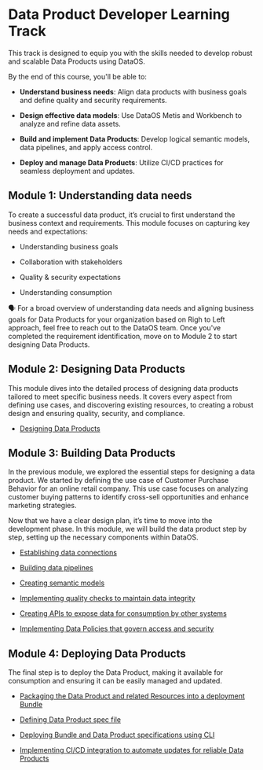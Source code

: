 # Data Product Developer Learning Track

This track is designed to equip you with the skills needed to develop robust and scalable Data Products using DataOS. 

By the end of this course, you'll be able to:

- **Understand business needs**: Align data products with business goals and define quality and security requirements.

- **Design effective data models**: Use DataOS Metis and Workbench to analyze and refine data assets.

- **Build and implement Data Products**: Develop logical semantic models, data pipelines, and apply access control.

- **Deploy and manage Data Products**: Utilize CI/CD practices for seamless deployment and updates.

## Module 1: Understanding data needs

To create a successful data product, it’s crucial to first understand the business context and requirements. This module focuses on capturing key needs and expectations:

<div class= "grid cards" markdown>

- Understanding business goals

- Collaboration with stakeholders

- Quality & security expectations

- Understanding consumption

</div>

<aside class= "callout">
🗣 For a broad overview of understanding data needs and aligning business goals for Data Products for your organization based on Righ to Left approach, feel free to reach out to the DataOS team. Once you've completed the requirement identification, move on to Module 2 to start designing Data Products.
</aside>

## Module 2: Designing Data Products

This module dives into the detailed process of designing data products tailored to meet specific business needs. It covers every aspect from defining use cases, and discovering existing resources, to creating a robust design and ensuring quality, security, and compliance.

<div class= "grid cards" markdown>

- [Designing Data Products](/learn/dp_developer_learn_track/design_dp/)  

</div>

## Module 3: Building Data Products

In the previous module, we explored the essential steps for designing a data product. We started by defining the use case of Customer Purchase Behavior for an online retail company. This use case focuses on analyzing customer buying patterns to identify cross-sell opportunities and enhance marketing strategies.

Now that we have a clear design plan, it’s time to move into the development phase. In this module, we will build the data product step by step, setting up the necessary components within DataOS.

<div class= "grid cards" markdown>

- [Establishing data connections](/learn/dp_developer_learn_track/data_source_connectivity/)

- [Building data pipelines](/learn/dp_developer_learn_track/build_pipeline/)

- [Creating semantic models](/learn/dp_developer_learn_track/create_semantic_model/)

- [Implementing quality checks to maintain data integrity](/learn/dp_developer_learn_track/quality_check/)

- [Creating APIs to expose data for consumption by other systems](/learn/dp_developer_learn_track/data_api/)

- [Implementing Data Policies that govern access and security](/learn/dp_developer_learn_track/data_policy/)

</div>

## Module 4: Deploying Data Products

The final step is to deploy the Data Product, making it available for consumption and ensuring it can be easily managed and updated.

<div class= "grid cards" markdown>

- [Packaging the Data Product and related Resources into a deployment Bundle](/learn/dp_developer_learn_track/create_bundle/)
 
- [Defining Data Product spec file](/learn/dp_developer_learn_track/create_dp_spec/)

- [Deploying Bundle and Data Product specifications using CLI](/learn/dp_developer_learn_track/deploy_dp_cli/)

- [Implementing CI/CD integration to automate updates for reliable Data Products](/learn/dp_developer_learn_track/ci_cd/)

</div>